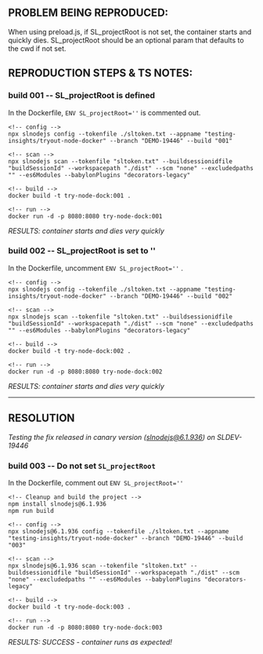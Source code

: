 <!-- Reproduction instructions and notes here -->


## PROBLEM BEING REPRODUCED:

When using preload.js, if SL_projectRoot is not set, the container starts and quickly dies. 
SL_projectRoot should be an optional param that defaults to the cwd if not set.


## REPRODUCTION STEPS & TS NOTES:

### build 001 -- SL_projectRoot is defined

In the Dockerfile, `ENV SL_projectRoot=''` is commented out. 

```
<!-- config -->
npx slnodejs config --tokenfile ./sltoken.txt --appname "testing-insights/tryout-node-docker" --branch "DEMO-19446" --build "001"
```

```
<!-- scan -->
npx slnodejs scan --tokenfile "sltoken.txt" --buildsessionidfile "buildSessionId" --workspacepath "./dist" --scm "none" --excludedpaths "" --es6Modules --babylonPlugins "decorators-legacy"
```

```
<!-- build -->
docker build -t try-node-dock:001 .
```

```
<!-- run -->
docker run -d -p 8080:8080 try-node-dock:001
```

*RESULTS: container starts and dies very quickly*



### build 002 -- SL_projectRoot is set to ''

In the Dockerfile, uncomment `ENV SL_projectRoot=''` . 

```
<!-- config -->
npx slnodejs config --tokenfile ./sltoken.txt --appname "testing-insights/tryout-node-docker" --branch "DEMO-19446" --build "002"
```

```
<!-- scan -->
npx slnodejs scan --tokenfile "sltoken.txt" --buildsessionidfile "buildSessionId" --workspacepath "./dist" --scm "none" --excludedpaths "" --es6Modules --babylonPlugins "decorators-legacy"
```

```
<!-- build -->
docker build -t try-node-dock:002 .
```

```
<!-- run -->
docker run -d -p 8080:8080 try-node-dock:002
```

*RESULTS: container starts and dies very quickly*


---

## RESOLUTION


*Testing the fix released in canary version (slnodejs@6.1.936) on SLDEV-19446*

### build 003 -- Do not set `SL_projectRoot`

In the Dockerfile, comment out `ENV SL_projectRoot=''` 

```
<!-- Cleanup and build the project -->
npm install slnodejs@6.1.936
npm run build
```


```
<!-- config -->
npx slnodejs@6.1.936 config --tokenfile ./sltoken.txt --appname "testing-insights/tryout-node-docker" --branch "DEMO-19446" --build "003"
```

```
<!-- scan -->
npx slnodejs@6.1.936 scan --tokenfile "sltoken.txt" --buildsessionidfile "buildSessionId" --workspacepath "./dist" --scm "none" --excludedpaths "" --es6Modules --babylonPlugins "decorators-legacy"
```

```
<!-- build -->
docker build -t try-node-dock:003 .
```

```
<!-- run -->
docker run -d -p 8080:8080 try-node-dock:003
```

*RESULTS: SUCCESS - container runs as expected!*


